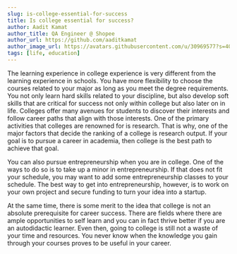 ```yaml
---
slug: is-college-essential-for-success
title: Is college essential for success?
author: Aadit Kamat
author_title: QA Engineer @ Shopee
author_url: https://github.com/aaditkamat
author_image_url: https://avatars.githubusercontent.com/u/30969577?s=400&u=9558fc3557d79c88a7080034fe8c22654aca2e4d&v=4
tags: [life, education]
---
```


The learning experience in college experience is very different from the learning experience in schools. You have more flexibility to choose the courses related to your major as long as you meet the degree requirements. You not only learn hard skills related to your discipline, but also develop soft skills that are critical for success not only within college but also later on in life.
Colleges offer many avenues for students to discover their interests and follow career paths that align with those interests. One of the primary activities that colleges are renowned for is research. That is why, one of the major factors that decide the ranking of a college is research output. If your goal is to pursue a career in academia, then college is the best path to achieve that goal. 


You can also pursue entrepreneurship when you are in college. One of the ways to do so is to take up a minor in entrepreneurship. If that does not fit your schedule, you may want to add some entrepreneurship classes to your schedule. The best way to get into entrepreneurship, however, is to work on your own project and secure funding to turn your idea into a startup. 


At the same time, there is some merit to the idea that college is not an absolute prerequisite for career success. There are fields where there are ample opportunities to self learn and you can in fact thrive better if you are an autodidactic learner. Even then, going to college is still not a waste of your time and resources. You never know when the knowledge you gain through your courses proves to be useful in your career. 




